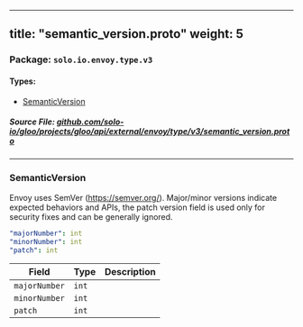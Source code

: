 
---
title: "semantic_version.proto"
weight: 5
---

<!-- Code generated by solo-kit. DO NOT EDIT. -->


### Package: `solo.io.envoy.type.v3` 
#### Types:


- [SemanticVersion](#semanticversion)
  



##### Source File: [github.com/solo-io/gloo/projects/gloo/api/external/envoy/type/v3/semantic_version.proto](https://github.com/solo-io/gloo/blob/master/projects/gloo/api/external/envoy/type/v3/semantic_version.proto)





---
### SemanticVersion

 
Envoy uses SemVer (https://semver.org/). Major/minor versions indicate
expected behaviors and APIs, the patch version field is used only
for security fixes and can be generally ignored.

```yaml
"majorNumber": int
"minorNumber": int
"patch": int

```

| Field | Type | Description |
| ----- | ---- | ----------- | 
| `majorNumber` | `int` |  |
| `minorNumber` | `int` |  |
| `patch` | `int` |  |





<!-- Start of HubSpot Embed Code -->
<script type="text/javascript" id="hs-script-loader" async defer src="//js.hs-scripts.com/5130874.js"></script>
<!-- End of HubSpot Embed Code -->
